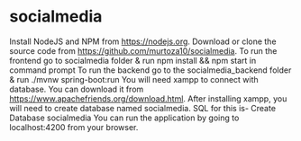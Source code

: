 # socialmedia

Install NodeJS and NPM from https://nodejs.org.
Download or clone the source code from https://github.com/murtoza10/socialmedia.
To run the frontend go to socialmedia folder & run npm install && npm start in command prompt
To run the backend go to the socialmedia_backend folder & run ./mvnw spring-boot:run
You will need xampp to connect with database. You can download it from https://www.apachefriends.org/download.html.
After installing xampp, you will need to create database named socialmedia. SQL for this is-
Create Database socialmedia 
You can run the application by going to localhost:4200 from your browser.
